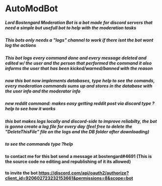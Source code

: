 # AutoModBot

##### Lord Bostengard Moderation Bot is a bot made for discord servers that need a simple but usefull bot to help with the moderation tasks

##### This bots only needs a "logs" channel to work if there isnt the bot wont log the actions
##### This bot logs every command done and every message deleted and edited w/ the user and the person that performed the command it also informs the user that has been kicked/warned/banned with the reason 
##### now this bot now implements databases, type help to see the comands, every moderation commands sums up and stores in the database with the user info and the moderator info
##### new reddit command: makes easy getting reddit post via discord type ?help to see how it works 
##### this bot makes logs locally and discord-side to improve reliabilty, the bot is gonna create a log file for every day (feel free to delete the "DeleteThisFile" file on the logs and the DB folder after downloading)
##### to see the commands type ?help 
#### to contact me for this bot send a message at bostengard#4691 (This is the source code no editing and republishing of it its allowed)
#### to invite the bot https://discord.com/api/oauth2/authorize?client_id=920602723232153661&permissions=8&scope=bot
